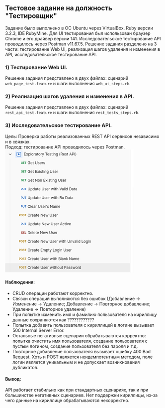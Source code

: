 ## Тестовое задание на должность "Тестировщик"

Задание было выполнено в ОС Ubuntu через VirtualBox. Ruby версии 3.2.3, IDE RubyMine. 
Для UI тестирования был использован браузер Chrome и его драйвер версии 141. Исследовательское тестирование API проводилось через Postman v11.67.5. 
Решение задания разделено на 3 части: тестирование Web UI, реализация шагов удаления и изменения в API, исследовательское тестирование API.

### 1) Тестирование Web UI.
Решение задания представлено в двух файлах: сценарий ``web_page_test.feature`` и шаги выполнения ``web_ui_steps.rb``.

### 2) Реализация шагов удаления и изменения в API.
Решение задания представлено в двух файлах: сценарий ``rest_api_test.feature`` и шаги выполнения ``rest_tests_steps.rb``.    

### 3) Исследовательское тестирование API.
Цель: Проверка работы реализованных REST API сервисов независимо и в связках.   
Подход: тестирование API проводилось через  Postman.  
![img_1.png](img_1.png)

#### Наблюдения:
- CRUD операции работают корректно.
- Связки операций выполняются без ошибок (Добавление → Изменение → Удаление; Добавление → Повторное добавление; Удаление → Повторное удаление)
- При попытке изменить имя и фамилию пользователя на кириллицу данные сохраняются как ????????????
- Попытка добавить пользователя с кириллицей в логине вызывает 500 Internal Server Error.
- Остальные негативные сценарии обрабатываются корректно: попытка очистить имя пользователя, создание пользователя с пустым логином, создание пользователя без пароля и т.д.
- Повторное добавление пользователя вызывает ошибку 400 Bad Request. Хоть и POST является неидемпотентным методом, поле логин является уникальным и не допускает возникновения дубликатов.


#### Вывод:
API работает стабильно как при стандартных сценариях, так и при большинстве негативных сценариев. Нет поддержки кириллицы, из-за чего данные на кириллице обрабатываются некорректно.